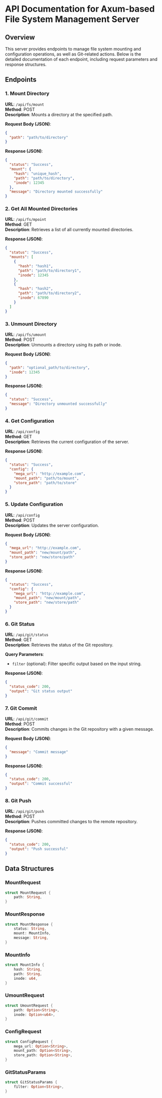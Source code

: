 # API Documentation for Axum-based File System Management Server

## Overview
This server provides endpoints to manage file system mounting and configuration operations, as well as Git-related actions. Below is the detailed documentation of each endpoint, including request parameters and response structures.

## Endpoints

### 1. **Mount Directory**
**URL**: `/api/fs/mount`  
**Method**: POST  
**Description**: Mounts a directory at the specified path.

**Request Body (JSON)**:
```json
{
  "path": "path/to/directory"
}
```

**Response (JSON)**:
```json
{
  "status": "Success",
  "mount": {
    "hash": "unique_hash",
    "path": "path/to/directory",
    "inode": 12345
  },
  "message": "Directory mounted successfully"
}
```

### 2. **Get All Mounted Directories**
**URL**: `/api/fs/mpoint`  
**Method**: GET  
**Description**: Retrieves a list of all currently mounted directories.

**Response (JSON)**:
```json
{
  "status": "Success",
  "mounts": [
    {
      "hash": "hash1",
      "path": "path/to/directory1",
      "inode": 12345
    },
    {
      "hash": "hash2",
      "path": "path/to/directory2",
      "inode": 67890
    }
  ]
}
```

### 3. **Unmount Directory**
**URL**: `/api/fs/umount`  
**Method**: POST  
**Description**: Unmounts a directory using its path or inode.

**Request Body (JSON)**:
```json
{
  "path": "optional_path/to/directory",
  "inode": 12345
}
```

**Response (JSON)**:
```json
{
  "status": "Success",
  "message": "Directory unmounted successfully"
}
```

### 4. **Get Configuration**
**URL**: `/api/config`  
**Method**: GET  
**Description**: Retrieves the current configuration of the server.

**Response (JSON)**:
```json
{
  "status": "Success",
  "config": {
    "mega_url": "http://example.com",
    "mount_path": "path/to/mount",
    "store_path": "path/to/store"
  }
}
```

### 5. **Update Configuration**
**URL**: `/api/config`  
**Method**: POST  
**Description**: Updates the server configuration.

**Request Body (JSON)**:
```json
{
  "mega_url": "http://example.com",
  "mount_path": "new/mount/path",
  "store_path": "new/store/path"
}
```

**Response (JSON)**:
```json
{
  "status": "Success",
  "config": {
    "mega_url": "http://example.com",
    "mount_path": "new/mount/path",
    "store_path": "new/store/path"
  }
}
```

### 6. **Git Status**
**URL**: `/api/git/status`  
**Method**: GET  
**Description**: Retrieves the status of the Git repository.

**Query Parameters**:
- `filter` (optional): Filter specific output based on the input string.

**Response (JSON)**:
```json
{
  "status_code": 200,
  "output": "Git status output"
}
```

### 7. **Git Commit**
**URL**: `/api/git/commit`  
**Method**: POST  
**Description**: Commits changes in the Git repository with a given message.

**Request Body (JSON)**:
```json
{
  "message": "Commit message"
}
```

**Response (JSON)**:
```json
{
  "status_code": 200,
  "output": "Commit successful"
}
```

### 8. **Git Push**
**URL**: `/api/git/push`  
**Method**: POST  
**Description**: Pushes committed changes to the remote repository.

**Response (JSON)**:
```json
{
  "status_code": 200,
  "output": "Push successful"
}
```

## Data Structures
### MountRequest
```rust
struct MountRequest {
    path: String,
}
```

### MountResponse
```rust
struct MountResponse {
    status: String,
    mount: MountInfo,
    message: String,
}
```

### MountInfo
```rust
struct MountInfo {
    hash: String,
    path: String,
    inode: u64,
}
```

### UmountRequest
```rust
struct UmountRequest {
    path: Option<String>,
    inode: Option<u64>,
}
```

### ConfigRequest
```rust
struct ConfigRequest {
    mega_url: Option<String>,
    mount_path: Option<String>,
    store_path: Option<String>,
}
```

### GitStatusParams
```rust
struct GitStatusParams {
    filter: Option<String>,
}
```

